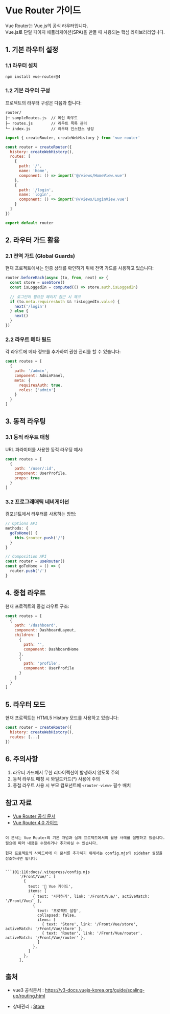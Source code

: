 
# Vue Router 가이드

Vue Router는 Vue.js의 공식 라우터입니다.    
Vue.js로 단일 페이지 애플리케이션(SPA)을 만들 때 사용되는 핵심 라이브러리입니다.

## 1. 기본 라우터 설정

### 1.1 라우터 설치

```bash
npm install vue-router@4
```

### 1.2 기본 라우터 구성

프로젝트의 라우터 구성은 다음과 합니다:

```
router/
├─ sampleRoutes.js  // 메인 라우트
├─ routes.js        // 라우트 목록 관리
└─ index.js         // 라우터 인스턴스 생성
```




```js
import { createRouter, createWebHistory } from 'vue-router'

const router = createRouter({
  history: createWebHistory(),
  routes: [
    {
      path: '/',
      name: 'home',
      component: () => import('@/views/HomeView.vue')
    },
    {
      path: '/login',
      name: 'login',
      component: () => import('@/views/LoginView.vue')
    }
  ]
})

export default router
```

## 2. 라우터 가드 활용

### 2.1 전역 가드 (Global Guards)

현재 프로젝트에서는 인증 상태를 확인하기 위해 전역 가드를 사용하고 있습니다:

```js
router.beforeEach(async (to, from, next) => {
  const store = useStore()
  const isLoggedIn = computed(() => store.auth.isLoggedIn)
  
  // 로그인이 필요한 페이지 접근 시 체크
  if (to.meta.requiresAuth && !isLoggedIn.value) {
    next('/login')
  } else {
    next()
  }
})
```

### 2.2 라우트 메타 필드

각 라우트에 메타 정보를 추가하여 권한 관리를 할 수 있습니다:

```js
const routes = [
  {
    path: '/admin',
    component: AdminPanel,
    meta: { 
      requiresAuth: true,
      roles: ['admin']
    }
  }
]
```

## 3. 동적 라우팅

### 3.1 동적 라우트 매칭

URL 파라미터를 사용한 동적 라우팅 예시:

```js
const routes = [
  {
    path: '/user/:id',
    component: UserProfile,
    props: true
  }
]
```

### 3.2 프로그래매틱 네비게이션

컴포넌트에서 라우터를 사용하는 방법:

```js
// Options API
methods: {
  goToHome() {
    this.$router.push('/')
  }
}

// Composition API
const router = useRouter()
const goToHome = () => {
  router.push('/')
}
```

## 4. 중첩 라우트

현재 프로젝트의 중첩 라우트 구조:

```js
const routes = [
  {
    path: '/dashboard',
    component: DashboardLayout,
    children: [
      {
        path: '',
        component: DashboardHome
      },
      {
        path: 'profile',
        component: UserProfile
      }
    ]
  }
]
```

## 5. 라우터 모드

현재 프로젝트는 HTML5 History 모드를 사용하고 있습니다:

```js
const router = createRouter({
  history: createWebHistory(),
  routes: [...]
})
```

## 6. 주의사항

1. 라우터 가드에서 무한 리다이렉션이 발생하지 않도록 주의
2. 동적 라우트 매칭 시 와일드카드(*) 사용에 주의
3. 중첩 라우트 사용 시 부모 컴포넌트에 `<router-view>` 필수 배치

## 참고 자료

- [Vue Router 공식 문서](https://router.vuejs.org/)
- [Vue Router 4.0 가이드](https://router.vuejs.org/guide/)
```

이 문서는 Vue Router의 기본 개념과 실제 프로젝트에서의 활용 사례를 설명하고 있습니다. 필요에 따라 내용을 수정하거나 추가하실 수 있습니다.

현재 프로젝트의 사이드바에 이 문서를 추가하기 위해서는 config.mjs의 sidebar 설정을 참조하시면 됩니다:


```101:116:docs/.vitepress/config.mjs
      '/Front/Vue/': [
        {
          text: '📖 Vue 가이드',
          items: [
            { text: '시작하기', link: '/Front/Vue/', activeMatch: '/Front/Vue/' },
            {
              text: '프로젝트 설정',
              collapsed: false,
              items: [
                { text: 'Store', link: '/Front/Vue/store', activeMatch: '/Front/Vue/store' },
                { text: 'Router', link: '/Front/Vue/router', activeMatch: '/Front/Vue/router' },
              ]
            },
          ]
        },
      ],
```


## 출처

- vue3 공식문서 : https://v3-docs.vuejs-korea.org/guide/scaling-up/routing.html

- 상태관리 :  [Store](./store.md)  